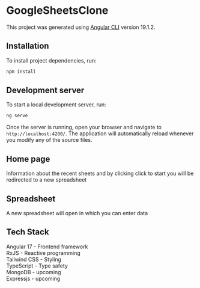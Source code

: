 # GoogleSheetsClone

This project was generated using [Angular CLI](https://github.com/angular/angular-cli) version 19.1.2.

## Installation

To install project dependencies, run:

```bash
npm install
```

## Development server

To start a local development server, run:

```bash
ng serve
```

Once the server is running, open your browser and navigate to `http://localhost:4200/`. The application will automatically reload whenever you modify any of the source files.

## Home page

Information about the recent sheets and by clicking click to start you will be redirected to a new spreadsheet

## Spreadsheet

A new spreadsheet will open in which you can enter data

## Tech Stack

Angular 17 - Frontend framework <br>
RxJS - Reactive programming <br>
Tailwind CSS - Styling <br>
TypeScript - Type safety <br>
MongoDB - upcoming <br>
Expressjs - upcoming

